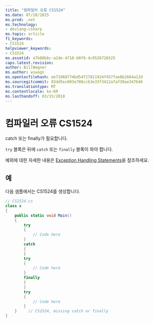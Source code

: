 ```yaml
---
title: "컴파일러 오류 CS1524"
ms.date: 07/20/2015
ms.prod: .net
ms.technology:
- devlang-csharp
ms.topic: article
f1_keywords:
- CS1524
helpviewer_keywords:
- CS1524
ms.assetid: a7b80bbc-a2de-4718-b0f0-4c9526726525
caps.latest.revision: 
author: BillWagner
ms.author: wiwagn
ms.openlocfilehash: ee71968774bd54f27811924f457fae8b2684a12d
ms.sourcegitcommit: 83dd5ec003e788ccb3e33f3412a7af39ae347646
ms.translationtype: MT
ms.contentlocale: ko-KR
ms.lasthandoff: 03/15/2018
---
```

# <a name="compiler-error-cs1524"></a>컴파일러 오류 CS1524
catch 또는 finally가 필요합니다.  
  
 `try` 블록은 뒤에 `catch` 또는 `finally` 블록이 와야 합니다.  
  
 예외에 대한 자세한 내용은 [Exception Handling Statements](../../csharp/language-reference/keywords/exception-handling-statements.md)을 참조하세요.  
  
## <a name="example"></a>예  
 다음 샘플에서는 CS1524를 생성합니다.  
  
```csharp  
// CS1524.cs  
class x  
{  
    public static void Main()  
    {  
        try  
        {  
            // Code here  
        }  
        catch  
        {  
        }  
        try  
        {  
            // Code here  
        }  
        finally  
        {  
        }  
        try  
        {  
            // Code here  
        }  
    }     // CS1524, missing catch or finally  
}  
```
